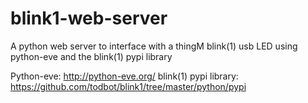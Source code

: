 # blink1-web-server
A python web server to interface with a thingM blink(1) usb LED using python-eve and the blink(1) pypi library

Python-eve: http://python-eve.org/
blink(1) pypi library: https://github.com/todbot/blink1/tree/master/python/pypi
